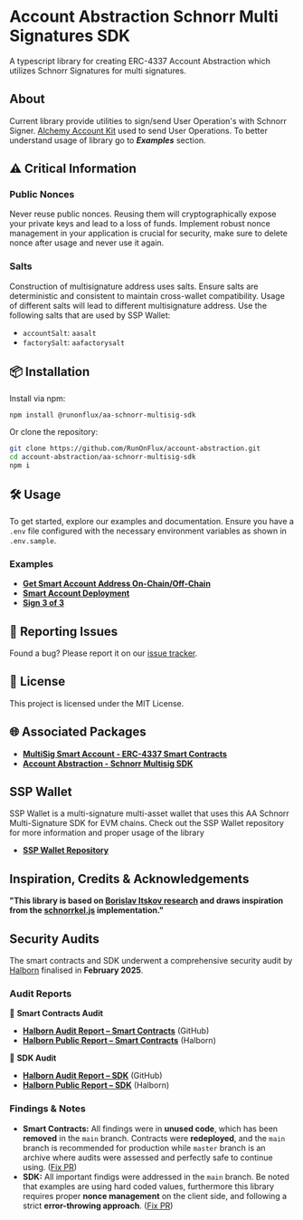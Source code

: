 # Account Abstraction Schnorr Multi Signatures SDK
A typescript library for creating ERC-4337 Account Abstraction which utilizes Schnorr Signatures for multi signatures.


## About
Current library provide utilities to sign/send User Operation's with Schnorr Signer.
[Alchemy Account Kit](https://accountkit.alchemy.com/) used to send User Operations. To better understand usage
of library go to ***Examples*** section.


## ⚠️ Critical Information

### Public Nonces

Never reuse public nonces. Reusing them will cryptographically expose your private keys and lead to a loss of funds. Implement robust nonce management in your application is crucial for security, make sure to delete nonce after usage and never use it again.

### Salts

Construction of multisignature address uses salts. Ensure salts are deterministic and consistent to maintain cross-wallet compatibility. Usage of different salts will lead to different multisignature address. Use the following salts that are used by SSP Wallet:
- `accountSalt`: `aasalt`
- `factorySalt`: `aafactorysalt`


## 📦 Installation

Install via npm:

```bash
npm install @runonflux/aa-schnorr-multisig-sdk
```

Or clone the repository:

```bash
git clone https://github.com/RunOnFlux/account-abstraction.git
cd account-abstraction/aa-schnorr-multisig-sdk
npm i
```

## 🛠️ Usage

To get started, explore our examples and documentation. Ensure you have a `.env` file configured with the necessary environment variables as shown in `.env.sample`.

### Examples

- **[Get Smart Account Address On-Chain/Off-Chain](./examples/account-address/account_address.md)**
- **[Smart Account Deployment](./examples/account-deployment/account-deployment.md)**
- **[Sign 3 of 3](./examples/sign_3_of_3/sign-3_of_3.md)**


## 🐛 Reporting Issues

Found a bug? Please report it on our [issue tracker](https://github.com/RunOnFlux/account-abstraction/issues).


## 📜 License

This project is licensed under the MIT License.

## 🌐 Associated Packages

- **[MultiSig Smart Account - ERC-4337 Smart Contracts](https://www.npmjs.com/package/@runonflux/account-abstraction)**
- **[Account Abstraction - Schnorr Multisig SDK](https://www.npmjs.com/package/@runonflux/aa-schnorr-multisig-sdk)**


## SSP Wallet

SSP Wallet is a multi-signature multi-asset wallet that uses this AA Schnorr Multi-Signature SDK for EVM chains. Check out the SSP Wallet repository for more information and proper usage of the library

- **[SSP Wallet Repository](https://github.com/RunOnFlux/ssp-wallet)**

## Inspiration, Credits & Acknowledgements

**"This library is based on [Borislav Itskov research](https://hackmd.io/@0xbobby/rkIGEBVb2) and draws inspiration from the [schnorrkel.js](https://github.com/borislav-itskov/schnorrkel.js) implementation."**  

## Security Audits  

The smart contracts and SDK underwent a comprehensive security audit by [Halborn](https://halborn.com/) finalised in **February 2025**.  

### Audit Reports  

📄 **Smart Contracts Audit**  
- **[Halborn Audit Report – Smart Contracts](https://github.com/RunOnFlux/account-abstraction/blob/main/Account_Abstraction_Schnorr_MultiSig_SmartContracts_SecAudit_HALBORN.pdf)** (GitHub)  
- **[Halborn Public Report – Smart Contracts](https://www.halborn.com/audits/influx-technologies/account-abstraction-schnorr-multisig)** (Halborn)  

📄 **SDK Audit**  
- **[Halborn Audit Report – SDK](https://github.com/RunOnFlux/account-abstraction/blob/main/Account_Abstraction_Schnorr_MultiSig_SDK_SecAudit_HALBORN.pdf)** (GitHub)  
- **[Halborn Public Report – SDK](https://www.halborn.com/audits/influx-technologies/account-abstraction-schnorr-signatures-sdk)** (Halborn)  


### Findings & Notes

- **Smart Contracts:** All findings were in **unused code**, which has been **removed** in the `main` branch. Contracts were **redeployed**, and the `main` branch is recommended for production while `master` branch is an archive where audits were assessed and perfectly safe to continue using. ([Fix PR](https://github.com/RunOnFlux/account-abstraction/pull/15))  
- **SDK:** All important findigs were addressed in the `main` branch. Be noted that examples are using hard coded values, furthermore this library requires proper **nonce management** on the client side, and following a strict **error-throwing approach**. ([Fix PR](https://github.com/RunOnFlux/account-abstraction/pull/17))  
